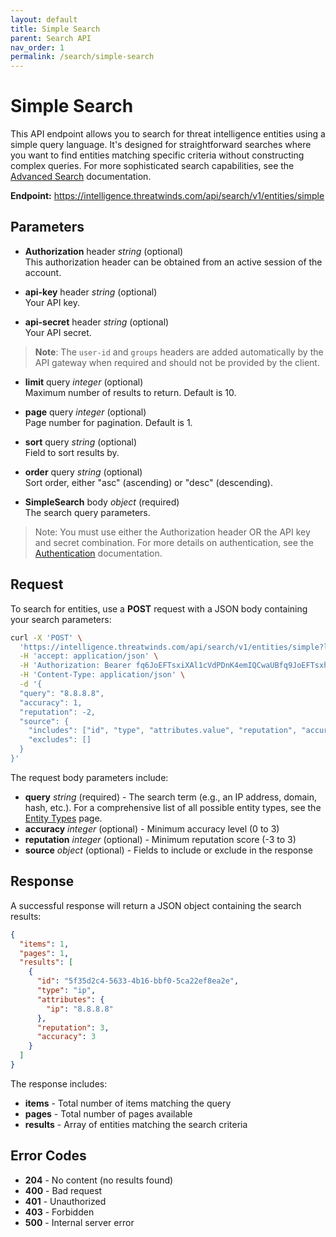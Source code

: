 ```yaml
---
layout: default
title: Simple Search
parent: Search API
nav_order: 1
permalink: /search/simple-search
---
```


# Simple Search

This API endpoint allows you to search for threat intelligence entities using a simple query language. It's designed for straightforward searches where you want to find entities matching specific criteria without constructing complex queries. For more sophisticated search capabilities, see the [Advanced Search](/search/advanced-search) documentation.

**Endpoint:** https://intelligence.threatwinds.com/api/search/v1/entities/simple

## Parameters

* **Authorization** header _string_ (optional)  
  This authorization header can be obtained from an active session of the account.

* **api-key** header _string_ (optional)  
  Your API key.

* **api-secret** header _string_ (optional)  
  Your API secret.

> **Note**: The `user-id` and `groups` headers are added automatically by the API gateway when required and should not be provided by the client.

* **limit** query _integer_ (optional)  
  Maximum number of results to return. Default is 10.

* **page** query _integer_ (optional)  
  Page number for pagination. Default is 1.

* **sort** query _string_ (optional)  
  Field to sort results by.

* **order** query _string_ (optional)  
  Sort order, either "asc" (ascending) or "desc" (descending).

* **SimpleSearch** body _object_ (required)  
  The search query parameters.

> Note: You must use either the Authorization header OR the API key and secret combination. For more details on authentication, see the [Authentication](/auth) documentation.

## Request

To search for entities, use a **POST** request with a JSON body containing your search parameters:

```bash
curl -X 'POST' \
  'https://intelligence.threatwinds.com/api/search/v1/entities/simple?limit=10&page=1' \
  -H 'accept: application/json' \
  -H 'Authorization: Bearer fq6JoEFTsxiXAl1cVdPDnK4emIQCwaUBfq9JoEFTsxhXAl1cVxPDnK4emIQCwaUB' \
  -H 'Content-Type: application/json' \
  -d '{
  "query": "8.8.8.8",
  "accuracy": 1,
  "reputation": -2,
  "source": {
    "includes": ["id", "type", "attributes.value", "reputation", "accuracy"],
    "excludes": []
  }
}'
```

The request body parameters include:

* **query** _string_ (required) - The search term (e.g., an IP address, domain, hash, etc.). For a comprehensive list of all possible entity types, see the [Entity Types](/search/entity-types) page.
* **accuracy** _integer_ (optional) - Minimum accuracy level (0 to 3)
* **reputation** _integer_ (optional) - Minimum reputation score (-3 to 3)
* **source** _object_ (optional) - Fields to include or exclude in the response

## Response

A successful response will return a JSON object containing the search results:

```json
{
  "items": 1,
  "pages": 1,
  "results": [
    {
      "id": "5f35d2c4-5633-4b16-bbf0-5ca22ef8ea2e",
      "type": "ip",
      "attributes": {
        "ip": "8.8.8.8"
      },
      "reputation": 3,
      "accuracy": 3
    }
  ]
}
```

The response includes:

* **items** - Total number of items matching the query
* **pages** - Total number of pages available
* **results** - Array of entities matching the search criteria

## Error Codes

* **204** - No content (no results found)
* **400** - Bad request
* **401** - Unauthorized
* **403** - Forbidden
* **500** - Internal server error
